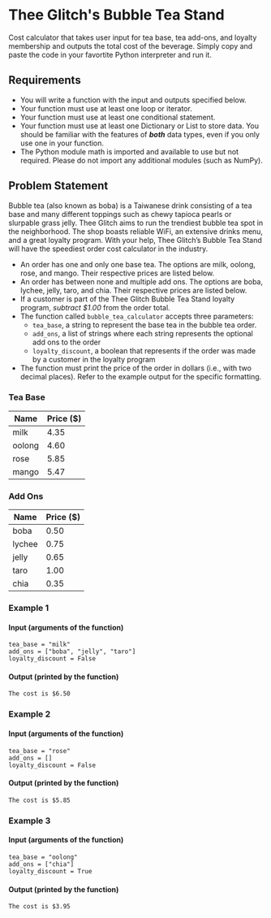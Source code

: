 # Thee Glitch's Bubble Tea Stand 
Cost calculator that takes user input for tea base, tea add-ons, and loyalty membership and outputs the total cost of the beverage. Simply copy and paste the code in your favortite Python interpreter and run it.


## Requirements
- You will write a function with the input and outputs specified below.
- Your function must use at least one loop or iterator.
- Your function must use at least one conditional statement.
- Your function must use at least one Dictionary or List to store data. You should be familiar with the features of _**both**_ data types, even if you only use one in your function.
- The Python module math is imported and available to use but not required. Please do not import any additional modules (such as NumPy). 

## Problem Statement
Bubble tea (also known as boba) is a Taiwanese drink consisting of a tea base and many different toppings such as chewy tapioca pearls or slurpable grass jelly. Thee Glitch aims to run the trendiest bubble tea spot in the neighborhood. The shop boasts reliable WiFi, an extensive drinks menu, and a great loyalty program. With your help, Thee Glitch’s Bubble Tea Stand will have the speediest order cost calculator in the industry.

- An order has one and only one base tea. The options are milk, oolong, rose, and mango. Their respective prices are listed below. 
- An order has between none and multiple add ons. The options are boba, lychee, jelly, taro, and chia. Their respective prices are listed below. 
- If a customer is part of the Thee Glitch Bubble Tea Stand loyalty program, _subtract $1.00_ from the order total. 
- The function called `bubble_tea_calculator` accepts three parameters:
  - `tea_base`, a string to represent the base tea in the bubble tea order. 
  - `add_ons`, a list of strings where each string represents the optional add ons to the order
  - `loyalty_discount`, a boolean that represents if the order was made by a customer in the loyalty program
- The function must print the price of the order in dollars (i.e., with two decimal places). Refer to the example output for the specific formatting.

### Tea Base
|Name|Price ($)|
|----|---------|
| milk | 4.35 |
| oolong | 4.60 |
| rose | 5.85 |
| mango | 5.47 |

### Add Ons
|Name|Price ($)|
|----|---------|
| boba | 0.50 |
| lychee | 0.75 |
| jelly | 0.65 |
| taro | 1.00 |
| chia | 0.35 |

### Example 1
#### Input (arguments of the function)
```
tea_base = "milk"
add_ons = ["boba", "jelly", "taro"]
loyalty_discount = False
```
#### Output (printed by the function)
```
The cost is $6.50
```

### Example 2
#### Input (arguments of the function)
```
tea_base = "rose"
add_ons = []
loyalty_discount = False
```
#### Output (printed by the function)
```
The cost is $5.85
```

### Example 3
#### Input (arguments of the function)
```
tea_base = "oolong"
add_ons = ["chia"]
loyalty_discount = True
```
#### Output (printed by the function)
```
The cost is $3.95
```
